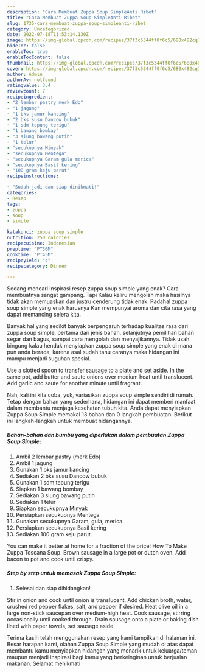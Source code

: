 ```yaml
---
description: "Cara Membuat Zuppa Soup SimpleAnti Ribet"
title: "Cara Membuat Zuppa Soup SimpleAnti Ribet"
slug: 1735-cara-membuat-zuppa-soup-simpleanti-ribet
category: Uncategorized
date: 2022-07-18T11:53:14.130Z
image: https://img-global.cpcdn.com/recipes/37f3c5344ff0f6c5/680x482cq70/zuppa-soup-simple-foto-resep-utama.jpg
hideToc: false
enableToc: true
enableTocContent: false
thumbnail: https://img-global.cpcdn.com/recipes/37f3c5344ff0f6c5/680x482cq70/zuppa-soup-simple-foto-resep-utama.jpg
cover: https://img-global.cpcdn.com/recipes/37f3c5344ff0f6c5/680x482cq70/zuppa-soup-simple-foto-resep-utama.jpg
author: Admin
authorAv: notfound
ratingvalue: 3.4
reviewcount: 7
recipeingredient:
- "2 lembar pastry merk Edo"
- "1 jagung"
- "1 bks jamur kancing"
- "2 bks susu Dancow bubuk"
- "1 sdm tepung terigu"
- "1 bawang bombay"
- "3 siung bawang putih"
- "1 telur"
- "secukupnya Minyak"
- "secukupnya Mentega"
- "secukupnya Garam gula merica"
- "secukupnya Basil kering"
- "100 gram keju parut"
recipeinstructions:

- "Sudah jadi dan siap dinikmati!"
categories:
- Resep
tags:
- zuppa
- soup
- simple

katakunci: zuppa soup simple 
nutrition: 250 calories
recipecuisine: Indonesian
preptime: "PT36M"
cooktime: "PT45M"
recipeyield: "4"
recipecategory: Dinner

---
```



Sedang mencari inspirasi resep zuppa soup simple yang enak? Cara membuatnya sangat gampang. Tapi Kalau keliru mengolah maka hasilnya tidak akan memuaskan dan justru cenderung tidak enak. Padahal zuppa soup simple yang enak harusnya Kan mempunyai aroma dan cita rasa yang dapat memancing selera kita.


Banyak hal yang sedikit banyak berpengaruh terhadap kualitas rasa dari zuppa soup simple, pertama dari jenis bahan, selanjutnya pemilihan bahan segar dan bagus, sampai cara mengolah dan menyajikannya. Tidak usah bingung kalau hendak menyiapkan zuppa soup simple yang enak di mana pun anda berada, karena asal sudah tahu caranya maka hidangan ini mampu menjadi suguhan spesial.

Use a slotted spoon to transfer sausage to a plate and set aside. In the same pot, add butter and saute onions over medium heat until translucent. Add garlic and saute for another minute until fragrant.


Nah, kali ini kita coba, yuk, variasikan zuppa soup simple sendiri di rumah. Tetap dengan bahan yang sederhana, hidangan ini dapat memberi manfaat dalam membantu menjaga kesehatan tubuh kita. Anda dapat menyiapkan Zuppa Soup Simple memakai 13 bahan dan 0 langkah pembuatan. Berikut ini langkah-langkah untuk membuat hidangannya.

<!--inarticleads1-->

##### Bahan-bahan dan bumbu yang diperlukan dalam pembuatan Zuppa Soup Simple:

1. Ambil 2 lembar pastry (merk Edo)
1. Ambil 1 jagung
1. Gunakan 1 bks jamur kancing
1. Sediakan 2 bks susu Dancow bubuk
1. Gunakan 1 sdm tepung terigu
1. Siapkan 1 bawang bombay
1. Sediakan 3 siung bawang putih
1. Sediakan 1 telur
1. Siapkan secukupnya Minyak
1. Persiapkan secukupnya Mentega
1. Gunakan secukupnya Garam, gula, merica
1. Persiapkan secukupnya Basil kering
1. Sediakan 100 gram keju parut


You can make it better at home for a fraction of the price! How To Make Zuppa Toscana Soup. Brown sausage in a large pot or dutch oven. Add bacon to pot and cook until crispy. 

<!--inarticleads2-->

##### Step by step untuk memasak Zuppa Soup Simple:


1. Selesai dan siap dihidangkan!

Stir in onion and cook until onion is translucent. Add chicken broth, water, crushed red pepper flakes, salt, and pepper if desired. Heat olive oil in a large non-stick saucepan over medium-high heat. Cook sausage, stirring occasionally until cooked through. Drain sausage onto a plate or baking dish lined with paper towels, set sausage aside. 

Terima kasih telah menggunakan resep yang kami tampilkan di halaman ini. Besar harapan kami, olahan Zuppa Soup Simple yang mudah di atas dapat membantu kamu menyiapkan hidangan yang menarik untuk keluarga/teman maupun menjadi inspirasi bagi kamu yang berkeinginan untuk berjualan makanan. Selamat menikmati
